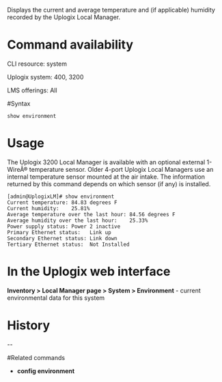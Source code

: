 <!-- 5.4 -->

Displays the current and average temperature and (if applicable) humidity recorded by the Uplogix Local Manager.

# Command availability 

CLI resource: system

Uplogix system: 400, 3200

LMS offerings: All

#Syntax 

```
show environment
```

# Usage 

The Uplogix 3200 Local Manager is available with an optional external 1-WireÂ® temperature sensor. Older 4-port Uplogix Local Managers use an internal temperature sensor mounted at the air intake. The information returned by this command depends on which sensor (if any) is installed.

```
[admin@UplogixLM]# show environment
Current temperature: 84.83 degrees F
Current humidity:    25.81%
Average temperature over the last hour: 84.56 degrees F
Average humidity over the last hour:    25.33%
Power supply status: Power 2 inactive
Primary Ethernet status:   Link up
Secondary Ethernet status: Link down
Tertiary Ethernet status:  Not Installed

```

# In the Uplogix web interface

**Inventory > Local Manager page > System > Environment** - current environmental data for this system

# History 
--

#Related commands 

- **config environment**
